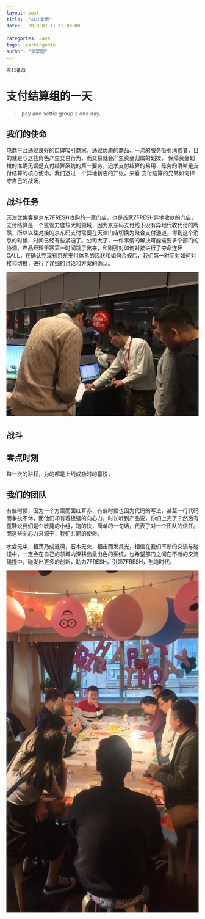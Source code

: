 ```yaml
---
layout: post
title:  "战斗案例"
date:   2018-07-11 12:00:00

categories: Java
tags: learningnote
author: "张学刚"
---
```


`双11备战`

# 支付结算组的一天

>pay and settle group's one day.

## 我们的使命

电商平台通过良好的口碑吸引商家，通过优质的商品、一流的服务吸引消费者，目的就是与这些角色产生交易行为，而交易就会产生资金归属的划拨，
保障资金划拨的准确无误是支付结算系统的第一要务，追求支付结算的易用、账务的清晰是支付结算的核心使命。我们透过一个异地新店的开张，来看
支付结算的兄弟如何捍守自己的战场，

## 战斗任务

天津优集客是京东7FRESH收购的一家门店，也是首家7FRESH异地收款的门店，支付结算是一个监管力度较大的领域，因为京东码支付线下没有异地代收代付的牌照，所以以往对接的京东码支付需要在天津门店切换为聚合支付通道，得到这个消息的时候，时间已经有些紧迫了。公司大了，一件事情的解决可能需要多个部门的协调，产品经理于寒第一时间跳了出来，和刚强对如何对接进行了夺命连环CALL，在确认完现有京东支付体系的现状和如何合规后，我们第一时间对如何对接和切换，进行了详细的讨论和方案的确认。

![方案讨论](https://raw.githubusercontent.com/unionstars/unionstars.github.io/master/assets/images/pictures/2018-10-27-11-11/01.jpeg)

## 战斗



## 零点时刻

每一次的耕耘，为的都是上线成功时的喜悦，

## 我们的团队

有些时候，因为一个方案而面红耳赤，有些时候也因为代码的写法，甚至一行代码而争执不休，而他们却有着极强的向心力，时长听到产品说，你们上完了？然后有童鞋说我们是个敏捷的小组，跑的快，简单的一句话，代表了对一个团队的信任。而这些向心力来源于，我们共同的使命。

水尝无华，相荡乃成涟漪，石本无火，相击而发灵光，相信在我们不断的交流与碰撞中，一定会在自己的领域内深耕出最出色的系统，也希望部门之间在不断的交流碰撞中，碰发出更多的创新，助力7FRESH，引领7FRESH，创造时代。

![团队活动](https://raw.githubusercontent.com/unionstars/unionstars.github.io/master/assets/images/pictures/2018-10-27-11-11/04.jpeg)
